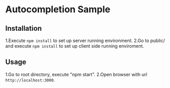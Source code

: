 # Autocompletion Sample

## Installation

1.Execute `npm install` to set up server running environment. 
2.Go to public/ and execute `npm install` to set up client side running enviroment. 

## Usage

1.Go to root directory, execute "npm start".
2.Open browser with url `http://localhost:3000`.


